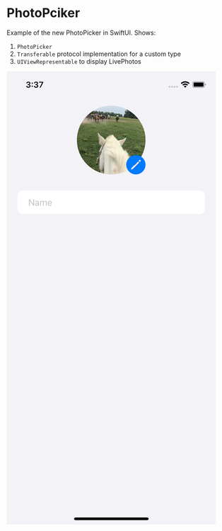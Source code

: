 # PhotoPciker

Example of the new PhotoPicker in SwiftUI.  Shows:
1. `PhotoPicker`
2. `Transferable` protocol implementation for a custom type
3. `UIViewRepresentable` to display LivePhotos

![image](./preview.png "Preview")
